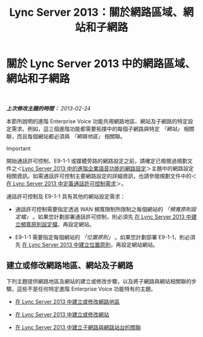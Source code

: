 ﻿---
title: Lync Server 2013：關於網路區域、網站和子網路
TOCTitle: 關於網路區域、網站和子網路
ms:assetid: 6662123a-d011-408c-a290-92b2a8589943
ms:mtpsurl: https://technet.microsoft.com/zh-tw/library/Gg398467(v=OCS.15)
ms:contentKeyID: 49291154
ms.date: 08/10/2015
mtps_version: v=OCS.15
ms.translationtype: HT
---

# 關於 Lync Server 2013 中的網路區域、網站和子網路

 

_**上次修改主題的時間：** 2013-02-24_

本節所說明的進階 Enterprise Voice 功能共用網路地區、網站及子網路的特定設定需求。例如，這三個進階功能都需要拓撲中的每個子網路與特定 *「網站」* 相關聯，而且每個網站都必須與 *「網路地區」* 相關聯。

> [!IMPORTANT]  
> 開始通話許可控制、E9-1-1 或媒體旁路的網路設定之前，請確定已檢閱過規劃文件之＜<a href="lync-server-2013-network-settings-for-the-advanced-enterprise-voice-features.md">Lync Server 2013 中的進階企業語音功能的網路設定</a>＞主題中的網路設定相關資訊。如需通話許可控制主要網路設定的詳細資訊，也請參閱規劃文件中的＜<a href="lync-server-2013-defining-your-requirements-for-call-admission-control.md">在 Lync Server 2013 中定義通話許可控制需求</a>＞。



通話許可控制及 E9-1-1 具有其他的網站設定需求：

  - 通話許可控制需要指定透過 WAN 頻寬限制所限制之每個網站的 *「頻寬原則設定檔」* 。如果您計劃部署通話許可控制，則必須先 [在 Lync Server 2013 中建立頻寬原則設定檔](lync-server-2013-create-bandwidth-policy-profiles.md)，再設定網站。

  - E9-1-1 需要指定每個網站的 *「位置原則」* 。如果您計劃部署 E9-1-1，則必須先 [在 Lync Server 2013 中建立位置原則](lync-server-2013-create-location-policies.md)，再設定網站網站。

## 建立或修改網路地區、網站及子網路

下列主題提供網路地區及網站的建立或修改步驟，以及將子網路與網站相關聯的步驟。這些不是任何特定進階 Enterprise Voice 功能特有的主題。

  - [在 Lync Server 2013 中建立或修改網路地區](lync-server-2013-create-or-modify-a-network-region.md)

  - [在 Lync Server 2013 中建立或修改網站](lync-server-2013-create-or-modify-a-network-site.md)

  - [在 Lync Server 2013 中建立子網路與網路站台的關聯](lync-server-2013-associate-a-subnet-with-a-network-site.md)


